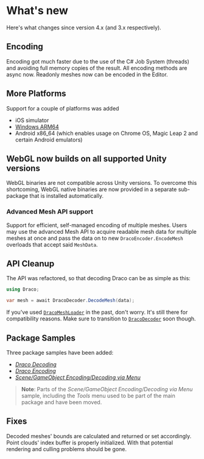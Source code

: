 # What's new

Here's what changes since version 4.x (and 3.x respectively).

## Encoding

Encoding got much faster due to the use of the C# Job System (threads) and avoiding full memory copies of the result. All encoding methods are async now. Readonly meshes now can be encoded in the Editor.

## More Platforms

Support for a couple of platforms was added

- iOS simulator
- [Windows ARM64](https://learn.microsoft.com/en-us/windows/arm/overview)
- Android x86_64 (which enables usage on Chrome OS, Magic Leap 2 and certain Android emulators)

## WebGL now builds on all supported Unity versions

WebGL binaries are not compatible across Unity versions. To overcome this shortcoming, WebGL native binaries are now provided in a separate sub-package that is installed automatically.

### Advanced Mesh API support

Support for efficient, self-managed encoding of multiple meshes. Users may use the advanced Mesh API to acquire readable mesh data for multiple meshes at once and pass the data on to new `DracoEncoder.EncodeMesh` overloads that accept said `MeshData`.

## API Cleanup

The API was refactored, so that decoding Draco can be as simple as this:

```csharp
using Draco;

var mesh = await DracoDecoder.DecodeMesh(data);
```

If you've used [`DracoMeshLoader`](xref:Draco.DracoMeshLoader) in the past, don't worry. It's still there for compatibility reasons. Make sure to transition to [`DracoDecoder`](xref:Draco.DracoDecoder) soon though.

## Package Samples

Three package samples have been added:

- [*Draco Decoding*](sample-decode.md)
- [*Draco Encoding*](sample-encode.md)
- [*Scene/GameObject Encoding/Decoding via Menu*](sample-scene-encode-decode.md)

> **Note**: Parts of the *Scene/GameObject Encoding/Decoding via Menu* sample, including the *Tools* menu used to be part of the main package and have been moved.

## Fixes

Decoded meshes' bounds are calculated and returned or set accordingly. Point clouds' index buffer is properly initialized. With that potential rendering and culling problems should be gone.
